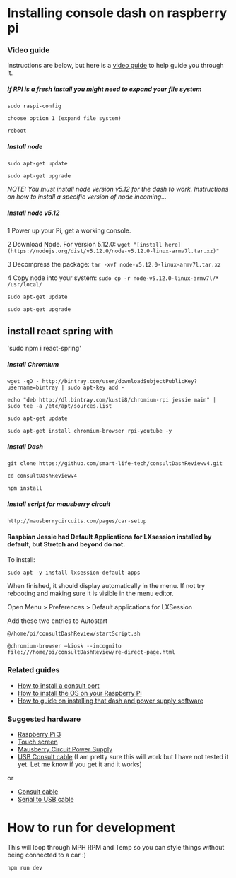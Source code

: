 # Installing console dash on raspberry pi

### Video guide

Instructions are below, but here is a [video guide](https://www.youtube.com/watch?v=5C9ypE6JUuY)
to help guide you through it.

##### If RPI is a fresh install you might need to expand your file system

`sudo raspi-config`

`choose option 1 (expand file system)`

`reboot`


##### Install node

`sudo apt-get update`

`sudo apt-get upgrade`

*NOTE: You must install node version v5.12 for the dash to work. Instructions on how to install a specific version of node incoming...*

##### Install node v5.12

1 Power up your Pi, get a working console.

2 Download Node. For version 5.12.0: `wget "[install here](https://nodejs.org/dist/v5.12.0/node-v5.12.0-linux-armv7l.tar.xz)"`

3 Decompress the package: `tar -xvf node-v5.12.0-linux-armv7l.tar.xz`

4 Copy node into your system: `sudo cp -r node-v5.12.0-linux-armv7l/* /usr/local/`

`sudo apt-get update`

`sudo apt-get upgrade`




 ##  install react spring with
'sudo npm i react-spring'

##### Install Chromium

`wget -qO - http://bintray.com/user/downloadSubjectPublicKey?username=bintray | sudo apt-key add -`

`echo "deb http://dl.bintray.com/kusti8/chromium-rpi jessie main" | sudo tee -a /etc/apt/sources.list`

`sudo apt-get update`

`sudo apt-get install chromium-browser rpi-youtube -y`

##### Install Dash

`git clone https://github.com/smart-life-tech/consultDashReviewv4.git`

`cd consultDashReviewv4`

`npm install`


##### Install script for mausberry circuit

`http://mausberrycircuits.com/pages/car-setup`


#### Raspbian Jessie had Default Applications for LXsession installed by default, but Stretch and beyond do not.

To install:

`sudo apt -y install lxsession-default-apps`

When finished, it should display automatically in the menu. If not try rebooting and making sure it is visible in the menu editor.

Open Menu > Preferences > Default applications for LXSession

Add these two entries to Autostart

`@/home/pi/consultDashReview/startScript.sh`

`@chromium-browser —kiosk --incognito file:///home/pi/consultDashReview/re-direct-page.html`


### Related guides

- [How to install a consult port](https://youtu.be/6Vd9oKWORPs?t=164)
- [How to install the OS on your Raspberry Pi](https://www.raspberrypi.org/learning/software-guide/quickstart/)
- [How to guide on installing that dash and power supply software](https://github.com/gregsqueeb/consultDash)

### Suggested hardware

- [Raspberry Pi 3](https://www.adafruit.com/products/3055)
- [Touch screen](https://www.adafruit.com/products/2718)
- [Mausberry Circuit Power Supply](http://mausberry-circuits.myshopify.com/collections/car-power-supply-switches/products/3a-car-supply-switch)
- [USB Consult cable](http://www.ebay.com/itm/14-Pin-Consult-II-OBD-DDL-USB-Interface-Diagnostic-Scanner-Tool-For-Nissan-Z32-/291644411718?hash=item43e75c8f46:g:bOkAAOSwQM9UZfVB&item=291644411718&vxp=mtr) (I am pretty sure this will work but I have not tested it yet. Let me know if you get it and it works)

or

- [Consult cable](http://www.ebay.com/itm/Consult-Auto-Car-Diagnostic-Interface-Tool-14-Pin-Scanner-Scan-Cable-for-Nissan-/261194185645?hash=item3cd062fbad:g:EdIAAOxyB0VRrvEt&item=261194185645&vxp=mtr)
- [Serial to USB cable](http://www.ebay.com/itm/RS232-RS-232-Serial-to-USB-2-0-PL2303-Cable-Adapter-Converter-for-Win-7-8-10-/301675657589?hash=item463d453975:g:wRQAAOSwHnFVkj3Z)

# How to run for development

This will loop through MPH RPM and Temp so you can style things without being connected to a car :)

`npm run dev`

